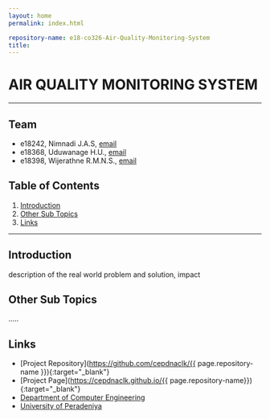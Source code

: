 ```yaml
---
layout: home
permalink: index.html

repository-name: e18-co326-Air-Quality-Monitoring-System
title:
---
```


[comment]: # "This is the standard layout for the project, but you can clean this and use your own template"

# AIR QUALITY MONITORING SYSTEM

---

<!-- 
This is a sample image, to show how to add images to your page. To learn more options, please refer [this](https://projects.ce.pdn.ac.lk/docs/faq/how-to-add-an-image/)

![Sample Image](./images/sample.png)
 -->

## Team
-  e18242, Nimnadi J.A.S, [email](mailto:e18242@eng.pdn.ac.lk)
-  e18368, Uduwanage H.U., [email](mailto:e18368@eng.pdn.ac.lk)
-  e18398, Wijerathne R.M.N.S., [email](mailto:e18398@eng.pdn.ac.lk)

## Table of Contents
1. [Introduction](#introduction)
2. [Other Sub Topics](#other-sub-topics)
3. [Links](#links)

---

## Introduction

 description of the real world problem and solution, impact

## Other Sub Topics

.....

## Links

- [Project Repository](https://github.com/cepdnaclk/{{ page.repository-name }}){:target="_blank"}
- [Project Page](https://cepdnaclk.github.io/{{ page.repository-name}}){:target="_blank"}
- [Department of Computer Engineering](http://www.ce.pdn.ac.lk/)
- [University of Peradeniya](https://eng.pdn.ac.lk/)


[//]: # (Please refer this to learn more about Markdown syntax)
[//]: # (https://github.com/adam-p/markdown-here/wiki/Markdown-Cheatsheet)

